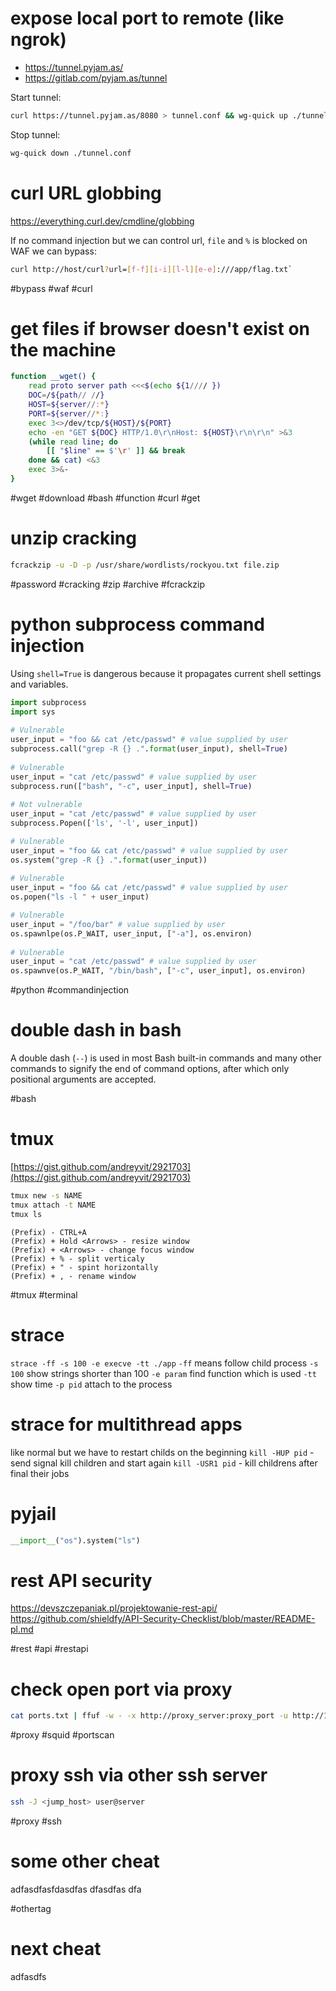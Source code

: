 # expose local port to remote (like ngrok)
* https://tunnel.pyjam.as/
* https://gitlab.com/pyjam.as/tunnel

Start tunnel:
```bash
curl https://tunnel.pyjam.as/8080 > tunnel.conf && wg-quick up ./tunnel.conf
```
Stop tunnel:
```bash
wg-quick down ./tunnel.conf
```


# curl URL globbing
https://everything.curl.dev/cmdline/globbing

If no command injection but we can control url, `file` and `%` is blocked on WAF we can bypass:
```bash
curl http://host/curl?url=[f-f][i-i][l-l][e-e]:///app/flag.txt`
```
#bypass #waf #curl

# get files if browser doesn't exist on the machine
```bash
function __wget() {
	read proto server path <<<$(echo ${1//// })
	DOC=/${path// //}
	HOST=${server//:*}
	PORT=${server//*:}
	exec 3<>/dev/tcp/${HOST}/${PORT}
	echo -en "GET ${DOC} HTTP/1.0\r\nHost: ${HOST}\r\n\r\n" >&3
	(while read line; do
		[[ "$line" == $'\r' ]] && break
	done && cat) <&3
	exec 3>&-
}
```

#wget #download #bash #function #curl #get

# unzip cracking
```bash
fcrackzip -u -D -p /usr/share/wordlists/rockyou.txt file.zip
```

#password #cracking #zip #archive #fcrackzip

# python subprocess command injection
Using `shell=True` is dangerous because it propagates current shell settings and variables.

```python
import subprocess  
import sys  
  
# Vulnerable  
user_input = "foo && cat /etc/passwd" # value supplied by user  
subprocess.call("grep -R {} .".format(user_input), shell=True)  
  
# Vulnerable  
user_input = "cat /etc/passwd" # value supplied by user  
subprocess.run(["bash", "-c", user_input], shell=True)  
  
# Not vulnerable  
user_input = "cat /etc/passwd" # value supplied by user  
subprocess.Popen(['ls', '-l', user_input])

# Vulnerable  
user_input = "foo && cat /etc/passwd" # value supplied by user  
os.system("grep -R {} .".format(user_input))  
  
# Vulnerable  
user_input = "foo && cat /etc/passwd" # value supplied by user  
os.popen("ls -l " + user_input)

# Vulnerable  
user_input = "/foo/bar" # value supplied by user  
os.spawnlpe(os.P_WAIT, user_input, ["-a"], os.environ)  
  
# Vulnerable  
user_input = "cat /etc/passwd" # value supplied by user  
os.spawnve(os.P_WAIT, "/bin/bash", ["-c", user_input], os.environ)
```

#python #commandinjection

# double dash in bash
A double dash (`--`) is used in most Bash built-in commands and many other commands to signify the end of command options, after which only positional arguments are accepted.

#bash

# tmux
[https://gist.github.com/andreyvit/2921703](https://gist.github.com/andreyvit/2921703)
```bash
tmux new -s NAME
tmux attach -t NAME
tmux ls
```

```
(Prefix) - CTRL+A
(Prefix) + Hold <Arrows> - resize window
(Prefix) + <Arrows> - change focus window
(Prefix) + % - split verticaly
(Prefix) + " - spint horizontally
(Prefix) + , - rename window
```

#tmux #terminal

# strace
`strace -ff -s 100 -e execve -tt ./app`
`-ff` means follow child process
`-s 100` show strings shorter than 100
`-e param` find function which is used
`-tt` show time
`-p pid` attach to the process

# strace for multithread apps
like normal but we have to restart childs on the beginning
`kill -HUP pid` - send signal kill children and start again
`kill -USR1 pid` - kill childrens after final their jobs

# pyjail
```python
__import__("os").system("ls")
```

# rest API security
https://devszczepaniak.pl/projektowanie-rest-api/
https://github.com/shieldfy/API-Security-Checklist/blob/master/README-pl.md

#rest #api #restapi

# check open port via proxy
```bash
cat ports.txt | ffuf -w - -x http://proxy_server:proxy_port -u http://127.0.0.1:FUZZ
```

#proxy #squid #portscan

# proxy ssh via other ssh server
```bash
ssh -J <jump_host> user@server
```

#proxy #ssh

# some other cheat
adfasdfasfdasdfas
dfasdfas
dfa

#othertag

# next cheat
adfasdfs
